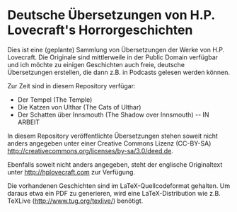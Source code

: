 Deutsche Übersetzungen von H.P. Lovecraft's Horrorgeschichten
=============================================================

Dies ist eine (geplante) Sammlung von Übersetzungen der Werke von H.P. Lovecraft. Die Originale sind mittlerweile in der Public Domain verfügbar und ich möchte zu einigen Geschichten auch freie, deutsche Übersetzungen erstellen, die dann z.B. in Podcasts gelesen werden können.

Zur Zeit sind in diesem Repository verfügar:

- Der Tempel (The Temple)
- Die Katzen von Ulthar (The Cats of Ulthar)
- Der Schatten über Innsmouth (The Shadow over Innsmouth) -- IN ARBEIT

In diesem Repository veröffentlichte Übersetzungen stehen soweit nicht anders angegeben unter einer Creative Commons Lizenz (CC-BY-SA) http://creativecommons.org/licenses/by-sa/3.0/deed.de.

Ebenfalls soweit nicht anders angegeben, steht der englische Originaltext unter http://hplovecraft.com zur Verfügung.

Die vorhandenen Geschichten sind im LaTeX-Quellcodeformat gehalten. Um daraus etwa ein PDF zu generieren, wird eine LaTeX-Distribution wie z.B. TeXLive (http://www.tug.org/texlive/) benötigt.

